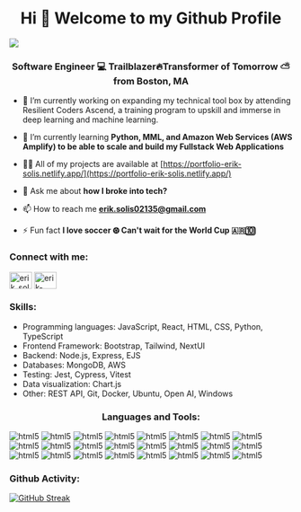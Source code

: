 <h1 align="center">Hi 👋 Welcome to my Github Profile</h1>
<div>
  <img src="https://pbs.twimg.com/profile_banners/1702887369249075200/1696433691/1500x500"/>
</div>
<h3 align="center">Software Engineer 💻 Trailblazer🔥Transformer of Tomorrow  ⛅️ from Boston, MA</h3>

- 🔭 I’m currently working on expanding my technical tool box by attending Resilient Coders Ascend, a training program to upskill and immerse in deep learning and machine learning.

- 🌱 I’m currently learning **Python, MML, and Amazon Web Services (AWS Amplify) to be able to scale and build my Fullstack Web Applications**

- 👨‍💻 All of my projects are available at [https://portfolio-erik-solis.netlify.app/](https://portfolio-erik-solis.netlify.app/)

- 💬 Ask me about **how I broke into tech?**

- 📫 How to reach me **erik.solis02135@gmail.com**

- ⚡ Fun fact **I love soccer ⚽︎ Can't wait for the World Cup 🇦🇷🔟**

<h3 align="left">Connect with me:</h3>
<p align="left">
<a href="https://twitter.com/erik_solisdev" target="blank"><img align="center" src="https://raw.githubusercontent.com/rahuldkjain/github-profile-readme-generator/master/src/images/icons/Social/twitter.svg" alt="erik_solisdev" height="30" width="40" /></a>
<a href="https://linkedin.com/in/erik-solis" target="blank"><img align="center" src="https://raw.githubusercontent.com/rahuldkjain/github-profile-readme-generator/master/src/images/icons/Social/linked-in-alt.svg" alt="erik-solis" height="30" width="40" /></a>
</p>

<h3 align="left">Skills:</h3>
<ul align="left">
 <li> Programming languages: JavaScript, React, HTML, CSS, Python, TypeScript</li>
 <li> Frontend Framework: Bootstrap, Tailwind, NextUI </li>
 <li> Backend: Node.js, Express, EJS </li>
 <li> Databases: MongoDB, AWS </li>
 <li> Testing: Jest, Cypress, Vitest </li>
 <li> Data visualization: Chart.js </li>
 <li> Other: REST API, Git, Docker, Ubuntu, Open AI, Windows</li>
</ul>

<h3 align="center">Languages and Tools:</h3>
<p align="left"> <a target="_blank" rel="noreferrer"> <img src="https://img.shields.io/badge/HTML5-E34F26?style=for-the-badge&logo=html5&logoColor=white" alt="html5" /> </a> </a> <a target="_blank" rel="noreferrer"> <img src="https://img.shields.io/badge/JavaScript-323330?style=for-the-badge&logo=javascript&logoColor=F7DF1E" alt="html5" /> </a> <a target="_blank" rel="noreferrer"> <img src="https://img.shields.io/badge/TypeScript-007ACC?style=for-the-badge&logo=typescript&logoColor=white" alt="html5" /> </a> <a target="_blank" rel="noreferrer"> <img src="https://img.shields.io/badge/CSS3-1572B6?style=for-the-badge&logo=css3&logoColor=white" alt="html5" /> </a> <a target="_blank" rel="noreferrer"> <img src="https://img.shields.io/badge/Chart%20js-FF6384?style=for-the-badge&logo=chartdotjs&logoColor=white" alt="html5" /> </a> <a target="_blank" rel="noreferrer"> <img src="https://img.shields.io/badge/MySQL-005C84?style=for-the-badge&logo=mysql&logoColor=white" alt="html5" /> </a> <a target="_blank" rel="noreferrer"> <img src="https://img.shields.io/badge/Amazon_AWS-FF9900?style=for-the-badge&logo=amazonaws&logoColor=white" alt="html5" /> <a target="_blank" rel="noreferrer"> <img src="https://img.shields.io/badge/Microsoft_SQL_Server-CC2927?style=for-the-badge&logo=microsoft-sql-server&logoColor=white" alt="html5" /> </a> <a target="_blank" rel="noreferrer"> <img src="https://img.shields.io/badge/Figma-F24E1E?style=for-the-badge&logo=figma&logoColor=white" alt="html5" /> </a> <a target="_blank" rel="noreferrer"> <img src="https://img.shields.io/badge/Tableau-E97627?style=for-the-badge&logo=Tableau&logoColor=white" alt="html5" /> </a> <a target="_blank" rel="noreferrer"> <img src="https://img.shields.io/badge/ChatGPT-74aa9c?style=for-the-badge&logo=openai&logoColor=white" alt="html5" /> </a> <a target="_blank" rel="noreferrer"> <img src="https://img.shields.io/badge/Tableau-E97627?style=for-the-badge&logo=Tableau&logoColor=white" alt="html5" /> </a> <a target="_blank" rel="noreferrer"> <img src="https://img.shields.io/badge/Canva-%2300C4CC.svg?&style=for-the-badge&logo=Canva&logoColor=white" alt="html5" /> </a> <a target="_blank" rel="noreferrer"> <img src="https://img.shields.io/badge/Jest-C21325?style=for-the-badge&logo=jest&logoColor=white" alt="html5" /> </a> <a target="_blank" rel="noreferrer"> <img src="https://img.shields.io/badge/GitHub-100000?style=for-the-badge&logo=github&logoColor=white" alt="html5" /> </a> <a target="_blank" rel="noreferrer"> <img src="https://img.shields.io/badge/Docker-2CA5E0?style=for-the-badge&logo=docker&logoColor=white" alt="html5" /> </a> <a target="_blank" rel="noreferrer"> <img src="https://img.shields.io/badge/Ubuntu-E95420?style=for-the-badge&logo=ubuntu&logoColor=white" alt="html5" /> </a> <a target="_blank" rel="noreferrer"> <img src="https://img.shields.io/badge/React-20232A?style=for-the-badge&logo=react&logoColor=61DAFB" alt="html5" /> </a> <a target="_blank" rel="noreferrer"> <img src="https://img.shields.io/badge/Tailwind_CSS-38B2AC?style=for-the-badge&logo=tailwind-css&logoColor=white" alt="html5" /> </a> <a target="_blank" rel="noreferrer"> <img src="https://img.shields.io/badge/Bootstrap-563D7C?style=for-the-badge&logo=bootstrap&logoColor=white" alt="html5" /> </a> <a target="_blank" rel="noreferrer"> <img src="https://img.shields.io/badge/MongoDB-4EA94B?style=for-the-badge&logo=mongodb&logoColor=white" alt="html5" /> </a> <a target="_blank" rel="noreferrer"> <img src="https://img.shields.io/badge/Node%20js-339933?style=for-the-badge&logo=nodedotjs&logoColor=white" alt="html5" /> </a> <a target="_blank" rel="noreferrer"> <img src="https://img.shields.io/badge/Postman-FF6C37?style=for-the-badge&logo=Postman&logoColor=white" alt="html5" /> </a> <a target="_blank" rel="noreferrer"> <img src="https://img.shields.io/badge/GIT-E44C30?style=for-the-badge&logo=git&logoColor=white" alt="html5" /> </a> </p>

<h3 align="left">Github Activity:</h3>

[![GitHub Streak](https://streak-stats.demolab.com/?user=socratic617&theme=dark)](https://git.io/streak-stats)
